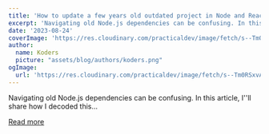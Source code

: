 ```yaml
---
title: 'How to update a few years old outdated project in Node and React?'
excerpt: 'Navigating old Node.js dependencies can be confusing. In this article, I''ll share how I decoded this...'
date: '2023-08-24'
coverImage: 'https://res.cloudinary.com/practicaldev/image/fetch/s--Tm0RSxvA--/c_imagga_scale,f_auto,fl_progressive,h_420,q_auto,w_1000/https://dev-to-uploads.s3.amazonaws.com/uploads/articles/c12y89lx7uq6bagihu5u.png'
author:
  name: Koders
  picture: "assets/blog/authors/koders.png"
ogImage:
  url: 'https://res.cloudinary.com/practicaldev/image/fetch/s--Tm0RSxvA--/c_imagga_scale,f_auto,fl_progressive,h_420,q_auto,w_1000/https://dev-to-uploads.s3.amazonaws.com/uploads/articles/c12y89lx7uq6bagihu5u.png'
---
```


Navigating old Node.js dependencies can be confusing. In this article, I''ll share how I decoded this...

[Read more](https://dev.to/meatboy/how-to-update-a-few-years-old-outdated-project-in-node-and-react-31jm)
